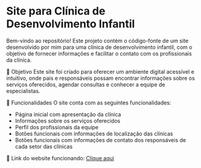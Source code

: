 # Site para Clínica de Desenvolvimento Infantil

Bem-vindo ao repositório! Este projeto contém o código-fonte de um site desenvolvido por mim para uma clínica de desenvolvimento infantil, com o objetivo de fornecer informações e facilitar o contato com os profissionais da clínica.

📌 Objetivo
Este site foi criado para oferecer um ambiente digital acessível e intuitivo, onde pais e responsáveis possam encontrar informações sobre os serviços oferecidos, agendar consultas e conhecer a equipe de especialistas.

📂 Funcionalidades
O site conta com as seguintes funcionalidades:
- Página inicial com apresentação da clínica
- Informações sobre os serviços oferecidos
- Perfil dos profissionais da equipe
- Botões funcionais com informações de localização das clínicas
- Botões funcionais com informações de contato dos responsáveis de cada setor das clínicas

🔗 Link do website funcionando:
<a href=“https://clinicacativar.vercel.app/“>Clique aqui</a>
